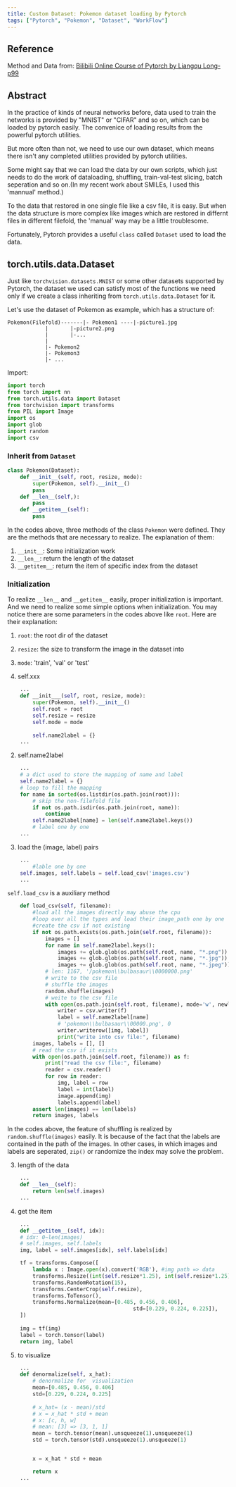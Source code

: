 ```yaml
---
title: Custom Dataset: Pokemon dataset loading by Pytorch
tags: ["Pytorch", "Pokemon", "Dataset", "WorkFlow"]
---
```


## Reference

Method and Data from:
[Bilibili Online Course of Pytorch by Liangqu Long-p99](https://www.bilibili.com/video/BV1fT4y1d7av?p=99)

## Abstract

In the practice of kinds of neural networks before, data used to train the networks is provided by "MNIST" or "CIFAR" and so on, which can be loaded by pytorch easily. The convenice of loading results from the powerful pytorch utilities.

But more often than not, we need to use our own dataset, which means there isn't any completed utilities provided by pytorch utilities.

Some might say that we can load the data by our own scripts, which just needs to do the work of dataloading, shuffling, train-val-test slicing, batch seperation and so on.(In my recent work about SMILEs, I used this 'mannual' method.)

To the data that restored in one single file like a csv file, it is easy. But when the data structure is more complex like images which are restored in differnt files in different filefold, the 'manual' way may be a little troublesome.

Fortunately, Pytorch provides a useful `class` called `Dataset` used to load the data.

## torch.utils.data.Dataset

Just like `torchvision.datasets.MNIST` or some other datasets supported by Pytorch, the dataset we used can satisfy most of the functions we need only if we create a class inheriting from `torch.utils.data.Dataset` for it.

Let's use the dataset of Pokemon as example, which has a structure of:
```
Pokemon(Filefold)-------|- Pokemon1 ----|-picture1.jpg
			|		|-picture2.png
			|		|-...
			|
			|- Pokemon2
			|- Pokemon3
			|- ...
```

Import:
```python
import torch
from torch import nn
from torch.utils.data import Dataset
from torchvision import transforms
from PIL import Image
import os
import glob
import random
import csv
```

### Inherit from `Dataset`

```python
class Pokemon(Dataset):
	def __init__(self, root, resize, mode):
		super(Pokemon, self).__init__()
		pass
	def __len__(self,):
		pass
	def __getitem__(self):
		pass

```

In the codes above, three methods of the class `Pokemon` were defined. They are the methods that are necessary to realize. The explanation of them:
1. `__init__`: Some initialization work
2. `__len__`: return the length of the dataset
3. `__getitem__`: return the item of specific index from the dataset

### Initialization

To realize `__len__` and `__getitem__` easily, proper initialization is important. And we need to realize some simple options when initialization. You may notice there are some parameters in the codes above like `root`. Here are their explanation:
1. `root`: the root dir of the dataset
2. `resize`: the size to transform the image in the dataset into
3. `mode`: 'train', 'val' or 'test'

1. self.xxx
```python
	...
	def __init___(self, root, resize, mode):
		super(Pokemon, self).__init__()
		self.root = root
		self.resize = resize
		self.mode = mode
	
		self.name2label = {}
	...
```

2. self.name2label
```python
	...
	# a dict used to store the mapping of name and label
	self.name2label = {}
	# loop to fill the mapping
	for name in sorted(os.listdir(os.path.join(root))):
		# skip the non-filefold file
		if not os.path.isdir(os.path.join(root, name)):
			continue
		self.name2label[name] = len(self.name2label.keys())
		# label one by one
	...
```

3. load the (image, label) pairs
```python
	...
		#lable one by one
	self.images, self.labels = self.load_csv('images.csv')
	...
```
`self.load_csv` is a auxiliary method
```python
	def load_csv(self, filename):
		#load all the images directly may abuse the cpu
		#loop over all the types and load their image_path one by one
		#create the csv if not existing
		if not os.path.exists(os.path.join(self.root, filename)):
			images = []
			for name in self.name2label.keys():
				images += glob.glob(os.path(self.root, name, "*.png"))
				images += glob.glob(os.path(self.root, name, "*.jpg"))
				images += glob.glob(os.path(self.root, name, "*.jpeg"))
			# len: 1167, '/pokemon\\bulbasaur\\0000000.png'
			# write to the csv file
			# shuffle the images
			random.shuffle(images)
			# weite to the csv file
			with open(os.path.join(self.root, filename), mode='w', newline='') as f:
				writer = csv.writer(f)
				label = self.name2label[name]
				# 'pokemon\\bulbasaur\\00000.png', 0
				writer.writerow([img, label])
				print("write into csv file:", filename)
		images, labels = [], []
		# read the csv if it exists
		with open(os.path.join(self.root, filename)) as f:
			print("read the csv file:", filename)
			reader = csv.reader()
			for row in reader:
				img, label = row
				label = int(label)
				image.append(img)
				labels.append(label)
		assert len(images) == len(labels)
		return images, labels
```
In the codes above, the feature of shuffling is realized by `random.shuffle(images)` easily. It is because of the fact that the labels are contained in the path of the images. In other cases, in which images and labels are seperated, `zip()` or randomize the index may solve the problem.

3. length of the data
```python
	...
	def __len__(self):
		return len(self.images)
	...
```

4. get the item
```python
	...
	def __getitem__(self, idx):
	# idx: 0~len(images)
	# self.images, self.labels
	img, label = self.images[idx], self.labels[idx]

	tf = transforms.Compose([
		lambda x : Image.open(x).convert('RGB'), #img path => data
		transforms.Resize((int(self.resize*1.25), int(self.resize*1.25))),
		transforms.RandomRotation(15),
		transforms.CenterCrop(self.resize),
		transforms.ToTensor(),
		transforms.Normalize(mean=[0.485, 0.456, 0.406], 
                                        std=[0.229, 0.224, 0.225]),
	])
	
	img = tf(img)
	label = torch.tensor(label)
	return img, label
```

5. to visualize
```python
	...
	def denormalize(self, x_hat):
		# denormalize for  visualization
		mean=[0.485, 0.456, 0.406]
		std=[0.229, 0.224, 0.225]
		
		# x_hat= (x - mean)/std
		# x = x_hat * std + mean
		# x: [c, h, w]
		# mean: [3] => [3, 1, 1]
		mean = torch.tensor(mean).unsqueeze(1).unsqueeze(1)
		std = torch.tensor(std).unsqueeze(1).unsqueeze(1)


		x = x_hat * std + mean

		return x
	...
```
